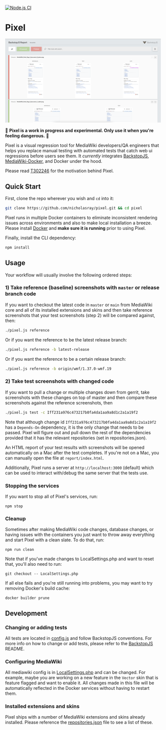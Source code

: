 [![Node.js CI](https://github.com/nicholasray/pixel/actions/workflows/node.js.yml/badge.svg)](https://github.com/nicholasray/pixel/actions/workflows/node.js.yml)

# Pixel

![Visual regression HTML reporter showing failing and passing tests](reporter.png)

🚨 **Pixel is a work in progress and experimental. Only use it when you're feeling dangerous.** 🚨

Pixel is a visual regression tool for MediaWiki developers/QA engineers that
helps you replace manual testing with automated tests that catch web ui
regressions before users see them. It *currently* integrates
[BackstopJS](https://github.com/garris/BackstopJS),
[MediaWiki-Docker](https://www.mediawiki.org/wiki/MediaWiki-Docker), and Docker
under the hood.

Please read [T302246](https://phabricator.wikimedia.org/T302246) for the
motivation behind Pixel.

## Quick Start

First, clone the repo wherever you wish and `cd` into it:

```sh
git clone https://github.com/nicholasray/pixel.git && cd pixel
```

Pixel runs in multiple Docker containers to eliminate inconsistent rendering
issues across environments and also to make local installation a breeze. Please
install [Docker](https://docs.docker.com/get-docker/) and **make sure it is
running** prior to using Pixel.

Finally, install the CLI dependency:

```sh
npm install
```

## Usage

Your workflow will usually involve the following ordered steps:

### 1) Take reference (baseline) screenshots with `master` or release branch code

If you want to checkout the latest code in `master` or `main` from MediaWiki
core and all of its installed extensions and skins and then take reference
screenshots that your test screenshots (step 2) will be compared against, then:

```sh
./pixel.js reference

```

Or if you want the reference to be the latest release branch:

```sh
./pixel.js reference -b latest-release
```

Or if you want the reference to be a certain release branch:

```sh
./pixel.js reference -b origin/wmf/1.37.0-wmf.19
```

### 2) Take test screenshots with changed code

If you want to pull a change or multiple changes down from gerrit, take screenshots with these changes on top of master and then compare these screenshots against the reference screenshots, then

```sh
./pixel.js test -c Iff231a976c473217b0fa4da1aa9a8d1c2a1a19f2
```

Note that although change id `Iff231a976c473217b0fa4da1aa9a8d1c2a1a19f2` has a
`Depends-On` dependency, it is the only change that needs to be passed. Pixel
will figure out and pull down the rest of the dependencies provided that it has
the relevant repositories (set in repositories.json).

An HTML report of your test results with screenshots will be opened
automatically on a Mac after the test completes. If you're not on a Mac, you can
manually open the file at `report/index.html`.

Additionally, Pixel runs a server at `http://localhost:3000` (default) which can
be used to interact with/debug the same server that the tests use.

### Stopping the services

If you want to stop all of Pixel's services, run:

```
npm stop
```

### Cleanup

Sometimes after making MediaWiki code changes, database changes, or having
issues with the containers you just want to throw away everything and start
Pixel with a clean slate. To do that, run:

```
npm run clean
```

Note that if you've made changes to LocalSettings.php and want to reset that,
you'll also need to run:

```
git checkout -- LocalSettings.php
```

If all else fails and you're still running into problems, you may want to try removing Docker's build cache:

```
docker builder prune
```

## Development

### Changing or adding tests

All tests are located in [config.js](config.js) and follow
BackstopJS conventions. For more info on how to change or add tests, please
refer to the [BackstopJS](https://github.com/garris/BackstopJS) README.

### Configuring MediaWiki

All mediawiki config is in [LocalSettings.php](LocalSettings.php) and can be
changed. For example, maybe you are working on a new feature in the `Vector`
skin that is feature flagged and want to enable it. All changes made in this
file will be automatically reflected in the Docker services without having to
restart them.

### Installed extensions and skins

Pixel ships with a number of MediaWiki extensions and skins already installed.
Please reference the [repositories.json](repositories.json) file to see a
list of these.
